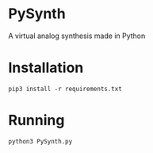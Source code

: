 # PySynth
A virtual analog synthesis made in Python

# Installation
```
pip3 install -r requirements.txt
```

# Running
```
python3 PySynth.py
```

